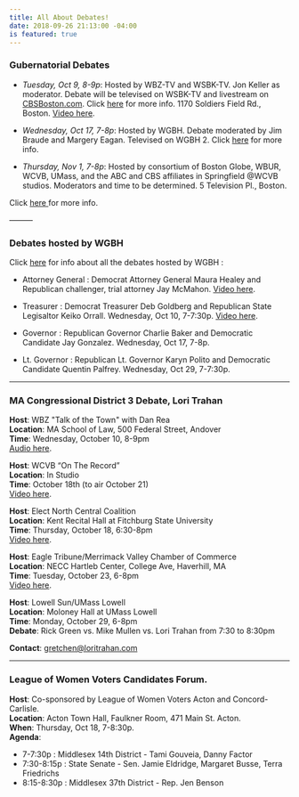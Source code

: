```yaml
---
title: All About Debates!
date: 2018-09-26 21:13:00 -04:00
is featured: true
---
```


### Gubernatorial Debates

* *Tuesday, Oct 9, 8-9p*: Hosted by WBZ-TV and WSBK-TV. Jon Keller as moderator. Debate will be televised on WSBK-TV and livestream on [CBSBoston.com](https://boston.cbslocal.com). Click [here](https://boston.cbslocal.com/2018/10/02/massachusetts-governors-debate-wbz-charlie-baker-jay-gonalez/) for more info. 1170 Soldiers Field Rd., Boston.  [Video here](https://youtu.be/OKrXpZJrOD4).

* *Wednesday, Oct 17, 7-8p*:  Hosted by WGBH. Debate moderated by Jim Braude and Margery Eagan. Televised on WGBH 2.  Click [here](http://to.wgbh.org/6182D4O6o) for more info.

* *Thursday, Nov 1, 7-8p*: Hosted by consortium of Boston Globe, WBUR, WCVB, UMass, and the ABC and CBS affiliates in Springfield @WCVB studios. Moderators and time to be determined. 5 Television Pl., Boston.

Click [here ](https://www.metrowestdailynews.com/news/20180925/first-governor-debate-planned-for-oct-9)for more info.

———

### Debates hosted by WGBH

Click [here](https://www.wgbh.org/foundation/debates?utm_source=FBPAGE&utm_medium=social&utm_term=20181004&utm_content=1815508185&utm_campaign=WGBH) for info about all the debates hosted by WGBH :

* Attorney General : Democrat Attorney General Maura Healey and Republican challenger, trial attorney Jay McMahon. [Video here](https://www.wgbh.org/news/local-news/2018/10/02/maura-healey-jay-mcmahon-to-debate-wednesday?utm_source=FBPAGE&utm_medium=social&utm_term=20181003&utm_content=1814285493&utm_campaign=WGBH).

* Treasurer : Democrat Treasurer Deb Goldberg and Republican State Legisaltor Keiko Orrall. Wednesday, Oct 10, 7-7:30p. [Video here](https://www.wgbh.org/news/politics/2018/10/10/goldberg-orrall-face-off-in-first-treasurers-debate). 

* Governor : Republican Governor Charlie Baker and Democratic Candidate Jay Gonzalez.  Wednesday, Oct 17, 7-8p.

* Lt. Governor : Republican Lt. Governor Karyn Polito and Democratic Candidate Quentin Palfrey.  Wednesday, Oct 29, 7-7:30p.

---

### MA Congressional District 3 Debate, Lori Trahan

**Host**: WBZ "Talk of the Town" with Dan Rea  
**Location**: MA School of Law, 500 Federal Street, Andover  
**Time**: Wednesday, October 10, 8-9pm  
[Audio here](https://wbznewsradio.iheart.com/featured/nightside-with-dan-rea/content/2018-10-11-ma-3rd-congressional-race/).  


**Host**: WCVB “On The Record”  
**Location**: In Studio  
**Time**: October 18th (to air October 21)  
[Video here](https://www.wcvb.com/article/green-trahan-debate-for-3rd-district-seat-on-the-record/23894582?fbclid=IwAR0hxi9BYtoEoBHg1lP-obs5llM8JmRAHsOObmt7bff9E3oJ0N_-c7_Xygg).  


**Host**: Elect North Central Coalition  
**Location**: Kent Recital Hall at Fitchburg State University  
**Time**: Thursday, October 18, 6:30-8pm  
[Video here](https://videoplayer.telvue.com/player/yycCAZPb0NN3zj2o5qio-YFMNC43NjCG/media/388374?autostart=true&showtabssearch=true).   



**Host**: Eagle Tribune/Merrimack Valley Chamber of Commerce  
**Location**: NECC Hartleb Center, College Ave, Haverhill, MA  
**Time**: Tuesday, October 23, 6-8pm  
[Video here](https://www.facebook.com/hcmediahaverhill/videos/202430263869474/?fref=mentions&__xts__[0]=68.ARChdEK4ACsv4dCoz3Gbu9V2RDDQ2VM843at0Egd4iedAkIZSJUiBmS5ZfmmAX4tv-Dun7lM8wTfNWiBErH0vANmTkmBBNp9LHyaQ0UEVNnUq4sGcgM_Z8L34q2VulXGjRs0-KPfkTaMoK0rzwzdm3xGlh5tqh9O_yei5VUV6pVig3R6Xvn6VCBxf6-rjhK08mknJlK5nV3qtnJHgwFC8b_tfKzd1ZJQ0W0NkUFIj0xmuNiRNpMuqhaTBg_CUZ5pFXTlbQ&__tn__=K-R).   

**Host**: Lowell Sun/UMass Lowell  
**Location**: Moloney Hall at UMass Lowell  
**Time**: Monday, October 29, 6-8pm   
**Debate**: Rick Green vs. Mike Mullen vs. Lori Trahan from 7:30 to 8:30pm



**Contact**: gretchen@loritrahan.com

---

### League of Women Voters Candidates Forum. 

**Host**: Co-sponsored by League of Women Voters Acton and Concord-Carlisle.   
**Location**: Acton Town Hall, Faulkner Room, 471 Main St. Acton.    
**When**: Thursday, Oct 18, 7-8:30p.  
**Agenda**:   
* 7-7:30p : Middlesex 14th District - Tami Gouveia, Danny Factor
* 7:30-8:15p : State Senate - Sen. Jamie Eldridge, Margaret Busse, Terra Friedrichs
* 8:15-8:30p : Middlesex 37th District - Rep. Jen Benson